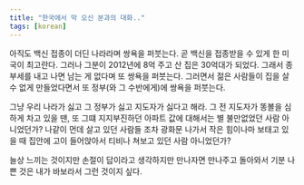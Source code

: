 ```yaml
---
title: "한국에서 막 오신 분과의 대화.."
tags: [korean]
---
```


아직도 백신 접종이 더딘 나라라며 쌍욕을 퍼붓는다. 곧 백신을 접종받을 수 있게 한 미국이 최고란다. 그러나 그분이 2012년에 8억 주고 산 집은 30억대가 되었다. 그래서 종부세를 내고 나면 남는 게 없다며 또 쌍욕을 퍼붓는다. 그러면서 젊은 사람들이 집을 살 수 없게 만들었다면서 또 정부(와 그 수반에게)에 쌍욕을 퍼붓는다.

그냥 우리 나라가 싫고 그 정부가 싫고 지도자가 싫다고 해라. 그 전 지도자가 똥볼을 심하게 차고 있을 땐, 또 그떄 지지부진하던 아파트 값에 대해서는 별 불만없었던 사람 아니었던가? 나같이 먼데 살고 있던 사람들 조차 광화문 나가서 작은 힘이나마 보태고 있을 때 집안에 고이 들어앉아서 티비나 쳐보고 있던 사람 아니었던가?

늘상 느끼는 것이지만 손절이 답이라고 생각하지만 만나자면 만나주고 돌아와서 기분 나쁜 것은 내가 바보라서 그런 것이지 싶다. 